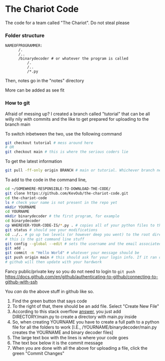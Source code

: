 # The Chariot Code

The code for a team called "The Chariot". Do not steal please


### Folder structure

```
NAMEOFPROGRAMMER:
      /.
      /..
      /binarydecoder # or whatever the program is called
          /.
          /..
          /*.py
```

Then, notes go in the "notes" directory

More can be added as see fit 

### How to git

Afraid of messing up? I created a branch called "tutorial" that can be all willy nily with commits and the like to get prepared for uploading to the branch main

To switch inbetween the two, use the following command
```bash
git checkout tutorial # mess around here
# OR 
git checkout main # this is where the serious coders lie
```

To get the latest information
```bash
git pull -ff-only origin BRANCH # main or tutorial. Whichever branch needs to be updated 
```

To add to the code in the command line,
```bash
cd ~/SOMEWHERE-RESPONSIBLE-TO-DOWNLOAD-THE-CODE/
git clone https://github.com/KevOub/the-chariot-code.git
cd the-chariot-code
ls # check your name is not present in the repo yet
mkdir YOURNAME
cd YOURNAME
mkdir binarydecoder # the first program, for example
cd binarydecoder
cp WHEREVER-YOUR-CODE-IS/*.py . # copies all of your python files to the current directory
git status # should see your modifications
cd ../.. # go up two levels (or however deep you went) to the root directory of this repository
# this is the git command line stuff
git config --global --edit # sets the username and the email associated with your github account
git add .
git commit -m "Hello World" # whatever your message should be
git push origin main # this should ask for your login info. If it ran correctly, it should tell you so
# github will then update with your hardwork
```

Fancy public/private key so you do not need to login to `git push`
https://docs.github.com/en/github/authenticating-to-github/connecting-to-github-with-ssh

You *can* do the above stuff in github like so.

1) Find the green button that says code
2) To the right of that, there should be an add file. Select "Create New File"
3) According to this stack overflow [answer](https://stackoverflow.com/questions/12258399/how-do-i-create-a-folder-in-a-github-repository), you just add DIRECTORY/main.py to create a directory with main.py inside
4) So, when creating YOURNAME you have to create a full path to a python file for all the folders to work  [I.E., /YOURNAME/binarydecoder/main.py creates the YOURNAME and binary decoder files]
5) The large text box with the lines is where your code goes
6) The text box below it is the commit message
7) When you are done with all the above for uploading a file, click the green "Commit Changes"
